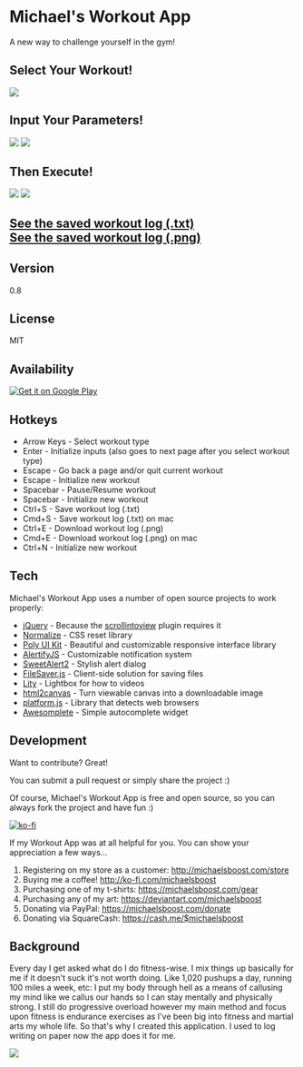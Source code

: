 Michael's Workout App
===================

A new way to challenge yourself in the gym!


Select Your Workout!
-------------

![](https://raw.githubusercontent.com/michaelsboost/Michaels-Workout-App/gh-pages/screenshot1.png)

Input Your Parameters!
-------------

![](https://raw.githubusercontent.com/michaelsboost/Michaels-Workout-App/gh-pages/screenshot2.png)
![](https://raw.githubusercontent.com/michaelsboost/Michaels-Workout-App/gh-pages/screenshot3.png)

Then Execute!
-------------

![](https://raw.githubusercontent.com/michaelsboost/Michaels-Workout-App/gh-pages/screenshot4.png)
![](https://raw.githubusercontent.com/michaelsboost/Michaels-Workout-App/gh-pages/screenshot5.png)

[See the saved workout log (.txt)](https://github.com/michaelsboost/Michaels-Workout-App/blob/gh-pages/workout_log%209_11_2019%205_34_35%20AM.txt)  
[See the saved workout log (.png)](https://github.com/michaelsboost/Michaels-Workout-App/blob/gh-pages/workout_log%209_11_2019%205_34_35%20AM.png)
-------------

Version
-------------

0.8

License
-------------

MIT

Availability
-------------

[![Get it on Google Play](https://play.google.com/intl/en_us/badges/images/generic/en_badge_web_generic.png)](https://play.google.com/store/apps/details?id=com.michael.workoutapp&pcampaignid=MKT-Other-global-all-co-prtnr-py-PartBadge-Mar2515-1)

Hotkeys
-------------

* Arrow Keys - Select workout type
* Enter  - Initialize inputs (also goes to next page after you select workout type)  
* Escape - Go back a page and/or quit current workout
* Escape - Initialize new workout
* Spacebar - Pause/Resume workout
* Spacebar - Initialize new workout
* Ctrl+S - Save workout log (.txt)   
* Cmd+S  - Save workout log (.txt) on mac  
* Ctrl+E - Download workout log (.png)  
* Cmd+E  - Download workout log (.png) on mac  
* Ctrl+N - Initialize new workout  

Tech
-------------

Michael's Workout App uses a number of open source projects to work properly:

* [jQuery](http://jquery.com/) - Because the [scrollintoview](https://github.com/litera/jquery-scrollintoview) plugin requires it
* [Normalize](https://github.com/necolas/normalize.css) - CSS reset library
* [Poly UI Kit](https://github.com/Guilh/Poly) - Beautiful and customizable responsive interface library
* [AlertifyJS](https://github.com/fabien-d/alertify.js/tree/0.3) - Customizable notification system
* [SweetAlert2](https://sweetalert2.github.io/) - Stylish alert dialog
* [FileSaver.js](https://github.com/eligrey/FileSaver.js/) - Client-side solution for saving files
* [Lity](https://sorgalla.com/lity/) - Lightbox for how to videos
* [html2canvas](https://html2canvas.hertzen.com) - Turn viewable canvas into a downloadable image
* [platform.js](https://github.com/bestiejs/platform.js/) - Library that detects web browsers
* [Awesomplete](https://leaverou.github.io/awesomplete/) - Simple autocomplete widget

Development
-------------

Want to contribute? Great!  

You can submit a pull request or simply share the project :)

Of course, Michael's Workout App is free and open source, so you can always fork the project and have fun :)

[![ko-fi](https://az743702.vo.msecnd.net/cdn/kofi2.png?v=0)](https://ko-fi.com/michaelsboost)

If my Workout App was at all helpful for you. You can show your appreciation a few ways...

1) Registering on my store as a customer: http://michaelsboost.com/store
2) Buying me a coffee! http://ko-fi.com/michaelsboost
3) Purchasing one of my t-shirts: https://michaelsboost.com/gear
4) Purchasing any of my art: https://deviantart.com/michaelsboost
5) Donating via PayPal: https://michaelsboost.com/donate
6) Donating via SquareCash: https://cash.me/$michaelsboost

Background
-------------

Every day I get asked what do I do fitness-wise. I mix things up basically for me if it doesn't suck it's not worth doing. Like 1,020 pushups a day, running 100 miles a week, etc: I put my body through hell as a means of callusing my mind like we callus our hands so I can stay mentally and physically strong. I still do progressive overload however my main method and focus upon fitness is endurance exercises as I've been big into fitness and martial arts my whole life. So that's why I created this application. I used to log writing on paper now the app does it for me.

![](https://raw.githubusercontent.com/michaelsboost/Michaels-Workout-App/gh-pages/me.jpg)